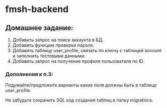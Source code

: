 # fmsh-backend

## Домашнее задание:

1. Добавить запрос на поиск аккаунта в БД.
2. Добавить функцию проверки пароля.
3. Добавить таблицу user_profile, связать по ключу с таблицей account и заполнить тестовыми данными.
4. Добавить запрос на получение профиля пользователя по ID.

### Дополнения к п.3:

Подумайте/предложите варианты какие поля должны быть в таблице user_profile.

Не забудьте сохранить SQL код создания таблиц в папку migrations.



